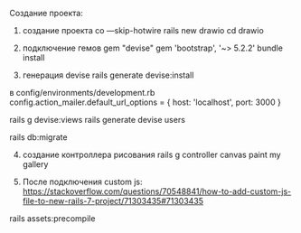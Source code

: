 Создание проекта:

1) создание проекта со —skip-hotwire
rails new drawio
cd drawio

2) подключение гемов
gem "devise"
gem 'bootstrap', '~> 5.2.2'
bundle install

3) генерация devise
rails generate devise:install

в config/environments/development.rb
config.action_mailer.default_url_options = { host: 'localhost', port: 3000 }

rails g devise:views
rails generate devise users

rails db:migrate

4) создание контроллера рисования
rails g controller canvas paint my gallery

5) После подключения custom js:
https://stackoverflow.com/questions/70548841/how-to-add-custom-js-file-to-new-rails-7-project/71303435#71303435

rails assets:precompile